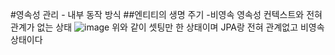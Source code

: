 #영속성 관리 - 내부 동작 방식
##엔티티의 생명 주기
-비영속
영속성 컨텍스트와 전혀 관계가 없는 상태
![image](https://user-images.githubusercontent.com/64236372/135511652-cbe98308-eb2e-4f86-8269-7c6daf0ab749.png)
위와 같이 셋팅만 한 상태이며
JPA랑 전혀 관계없고 비영속 상태이다
